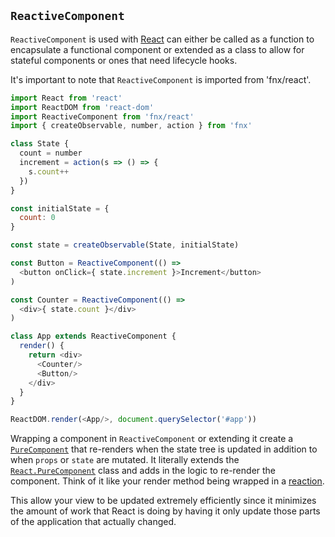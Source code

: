 ## `ReactiveComponent`

`ReactiveComponent` is used with [React](https://facebook.github.io/react/) can either be called as
a function to encapsulate a functional component or extended as a class to allow for stateful
components or ones that need lifecycle hooks.

It's important to note that `ReactiveComponent` is imported from 'fnx/react'.

```javascript
import React from 'react'
import ReactDOM from 'react-dom'
import ReactiveComponent from 'fnx/react'
import { createObservable, number, action } from 'fnx'

class State {
  count = number
  increment = action(s => () => {
    s.count++
  })
}

const initialState = {
  count: 0
}

const state = createObservable(State, initialState)

const Button = ReactiveComponent(() =>
  <button onClick={ state.increment }>Increment</button>
)

const Counter = ReactiveComponent(() =>
  <div>{ state.count }</div>
)

class App extends ReactiveComponent {
  render() {
    return <div>
      <Counter/>
      <Button/>
    </div>
  }
}

ReactDOM.render(<App/>, document.querySelector('#app'))
```

Wrapping a component in `ReactiveComponent` or extending it create a
[`PureComponent`](https://facebook.github.io/react/docs/react-api.html#react.purecomponent) that
re-renders when the state tree is updated in addition to when `props` or `state` are mutated. It
literally extends the [`React.PureComponent`](https://facebook.github.io/react/docs/react-api.html#react.purecomponent)
class and adds in the logic to re-render the component. Think of it like your render method being
wrapped in a [reaction](/docs/api/reaction.md).

This allow your view to be updated extremely efficiently since it minimizes the amount of work that
React is doing by having it only update those parts of the application that actually changed.